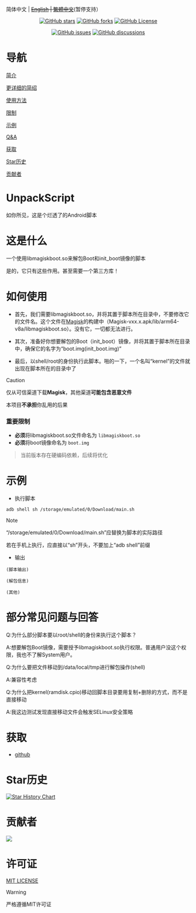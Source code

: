 简体中文 | ~~[English](./README_EN.md) | [繁體中文](./README_zhrTW.md)~~(暂停支持）

<div align="center">
<a href="https://github.com/hfhhfhzx/UnpackScript/stargazers"><img alt="GitHub stars" src="https://img.shields.io/github/stars/hfhhfhzx/UnpackScript?label=stars"></a>
<a href="https://github.com/hfhhfhzx/UnpackScript/forks"><img alt="GitHub forks" src="https://img.shields.io/github/forks/hfhhfhzx/UnpackScript"></a>
<a href="https://github.com/hfhhfhzx/UnpackScript/blob/main/LICENSE"><img alt="GitHub License" src="https://img.shields.io/github/license/hfhhfhzx/UnpackScript"></a>

<a href="https://github.com/hfhhfhzx/UnpackScript/issues"><img alt="GitHub issues" src="https://img.shields.io/github/issues/hfhhfhzx/UnpackScript"></a>
<a href="https://github.com/hfhhfhzx/UnpackScript/discussions"><img alt="GitHub discussions" src="https://img.shields.io/github/discussions/hfhhfhzx/UnpackScript"></a>
</div>

# 导航
[简介](#UnpackScript)

[更详细的简绍](#这是什么)

[使用方法](#如何使用)

[限制](#重要限制)

[示例](#示例)

[Q&A](#部分常见问题与回答)

[获取](#获取)

[Star历史](#Star历史)

[贡献者](#贡献者)

# UnpackScript
如你所见，这是个烂透了的Android脚本

# 这是什么
一个使用libmagiskboot.so来解包Boot和init_boot镜像的脚本

是的，它只有这些作用。甚至需要一个第三方库！

# 如何使用
- 首先，我们需要libmagiskboot.so，并将其置于脚本所在目录中，不要修改它的文件名。这个文件在[Magisk](https://github.com/topjohnwu/Magisk)的构建中（Magisk-vxx.x.apk/lib/arm64-v8a/libmagiskboot.so）。没有它，一切都无法进行。

- 其次，准备好你想要解包的Boot（init_boot）镜像，并将其置于脚本所在目录中，确保它的名字为“boot.img(init_boot.img)”

- 最后，以shell/root的身份执行此脚本。啪的一下，一个名叫“kernel”的文件就出现在脚本所在的目录中了

> [!CAUTION]
> 仅从可信渠道下载**Magisk**，其他渠道**可能包含恶意文件**
>
> 本项目**不承担**你乱用的后果

### 重要限制
- **必须**将libmagiskboot.so文件命名为 `libmagiskboot.so`  
- **必须**将boot镜像命名为 `boot.img`  
> 当前版本存在硬编码依赖，后续将优化

# 示例
- 执行脚本
```shell
adb shell sh /storage/emulated/0/Download/main.sh
```
> [!Note]
>
> “/storage/emulated/0/Download/main.sh”应替换为脚本的实际路径
>
>若在手机上执行，应直接以“sh”开头，不要加上“adb shell”前缀

- 输出
```
(脚本输出)

(解包信息)

(其他)
```

# 部分常见问题与回答
Q:为什么部分脚本要以root/shell的身份来执行这个脚本？

A:想要解包Boot镜像，需要授予libmagiskboot.so执行权限。普通用户没这个权限，我也不了解System用户。

Q:为什么要把文件移动到/data/local/tmp进行解包操作(shell)

A:兼容性考虑

Q:为什么把kernel(ramdisk.cpio)移动回脚本目录要用复制+删除的方式，而不是直接移动

A:我这边测试发现直接移动文件会触发SELinux安全策略

# 获取
- [github](./Script)

# Star历史

<a href="https://www.star-history.com/#hfhhfhzx/UnpackScript&Timeline"> <img alt="Star History Chart" src="https://api.star-history.com/svg?repos=hfhhfhzx/UnpackScript&type=Timeline"></a>

# 贡献者

<a href="https://github.com/hfhhfhzx/UnpackScript/graphs/contributors"><img src="https://contrib.rocks/image?repo=hfhhfhzx/UnpackScript"></a>

# 许可证

[MIT LICENSE](./LICENSE)

> [!WARNING]
>
> 严格遵循MIT许可证



